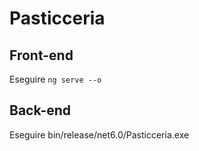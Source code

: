 # Pasticceria

## Front-end
Eseguire `ng serve --o`

## Back-end
Eseguire bin/release/net6.0/Pasticceria.exe
